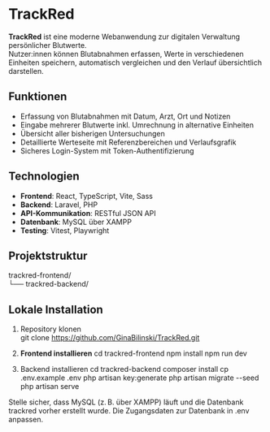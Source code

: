 # TrackRed

**TrackRed** ist eine moderne Webanwendung zur digitalen Verwaltung persönlicher Blutwerte.  
Nutzer:innen können Blutabnahmen erfassen, Werte in verschiedenen Einheiten speichern, automatisch vergleichen und den Verlauf übersichtlich darstellen.

## Funktionen
- Erfassung von Blutabnahmen mit Datum, Arzt, Ort und Notizen
- Eingabe mehrerer Blutwerte inkl. Umrechnung in alternative Einheiten
- Übersicht aller bisherigen Untersuchungen
- Detaillierte Werteseite mit Referenzbereichen und Verlaufsgrafik
- Sicheres Login-System mit Token-Authentifizierung 

## Technologien
- **Frontend**: React, TypeScript, Vite, Sass
- **Backend**: Laravel, PHP
- **API-Kommunikation**: RESTful JSON API
- **Datenbank**: MySQL über XAMPP
- **Testing**: Vitest, Playwright 

## Projektstruktur
 trackred-frontend/   
└── trackred-backend/

## Lokale Installation
1. Repository klonen  
   git clone https://github.com/GinaBilinski/TrackRed.git

2. **Frontend installieren**
   cd trackred-frontend
   npm install
   npm run dev

3. Backend installieren
  cd trackred-backend
  composer install
  cp .env.example .env
  php artisan key:generate
  php artisan migrate --seed
  php artisan serve

Stelle sicher, dass MySQL (z. B. über XAMPP) läuft und die Datenbank trackred vorher erstellt wurde.
Die Zugangsdaten zur Datenbank in .env anpassen.

